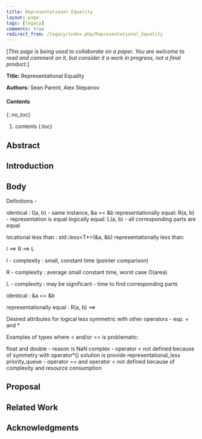 ```yaml
---
title: Representational Equality
layout: page
tags: [legacy]
comments: true
redirect_from: /legacy/index.php/Representational_Equality
---
```


[_This page is being used to collaborate on a paper. You are welcome to read and comment on it, but consider it a work in progress, not a final product._]

**Title:** Representational Equality

**Authors:** Sean Parent, Alex Stepanov

#### Contents
{:.no_toc}
1. contents
{:toc}

## Abstract

## Introduction

## Body

Definitions -

identical
: I(a, b) - same instance, &a == &b
representationally equal: R(a, b) - representation is equal
logically equal: L(a, b) - all corresponding parts are equal

locational less than
: std::less<T*>(&a, &b)
representationally less than:

I ==> R ==> L

I - complexity
: small, constant time (pointer comparison)

R - complexity
: average small constant time, worst case O(area)

L - complexity
: may be significant - time to find corresponding parts

identical
: &a == &b

representationally equal
: R(a, b) ==>

Desired attributes for logical less
   symmetric with other operators - esp. + and *

Examples of types where < and/or == is problematic:

float and double - reason is NaN
complex - operator < not defined because of symmetry with operator*()
   solution is provide representational_less
priority_queue - operator == and operator < not defined because of complexity and resource consumption

## Proposal

## Related Work

## Acknowledgments
